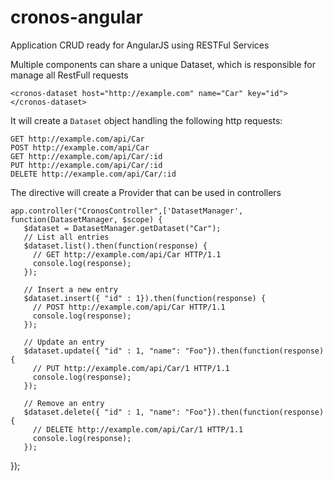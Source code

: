 # cronos-angular
Application CRUD ready for AngularJS using RESTFul Services

Multiple components can share a unique Dataset, which is responsible for manage all RestFull requests

    <cronos-dataset host="http://example.com" name="Car" key="id"></cronos-dataset>

It will create a `Dataset` object handling the following http requests:

    GET http://example.com/api/Car
    POST http://example.com/api/Car
    GET http://example.com/api/Car/:id
    PUT http://example.com/api/Car/:id
    DELETE http://example.com/api/Car/:id

The directive will create a Provider that can be used in controllers

    app.controller("CronosController",['DatasetManager', function(DatasetManager, $scope) {
       $dataset = DatasetManager.getDataset("Car");
       // List all entries
       $dataset.list().then(function(response) {
         // GET http://example.com/api/Car HTTP/1.1
         console.log(response);
       });
       
       // Insert a new entry
       $dataset.insert({ "id" : 1}).then(function(response) {
         // POST http://example.com/api/Car HTTP/1.1
         console.log(response);
       });
       
       // Update an entry
       $dataset.update({ "id" : 1, "name": "Foo"}).then(function(response) {
         // PUT http://example.com/api/Car/1 HTTP/1.1
         console.log(response);
       });
       
       // Remove an entry
       $dataset.delete({ "id" : 1, "name": "Foo"}).then(function(response) {
         // DELETE http://example.com/api/Car/1 HTTP/1.1
         console.log(response);
       });
       
       
   });
